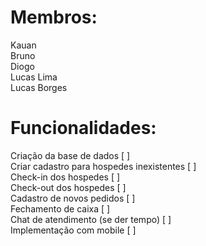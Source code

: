 # Membros:

Kauan <br />
Bruno <br />
Diogo <br />
Lucas Lima <br />
Lucas Borges <br />

# Funcionalidades:
  Criação da base de dados [ ] <br />
  Criar cadastro para hospedes inexistentes [ ] <br /> 
  Check-in dos hospedes [ ] <br />
  Check-out dos hospedes [ ] <br /> 
  Cadastro de novos pedidos [ ] <br />
  Fechamento de caixa [ ] <br />
  Chat de atendimento (se der tempo) [ ] <br />
  Implementação com mobile [ ] <br />
  
  
